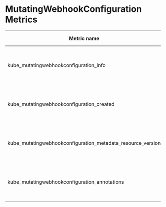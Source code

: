 # MutatingWebhookConfiguration Metrics

| Metric name| Metric type | Labels/tags | Status |
| ---------- | ----------- | ----------- | ----------- |
| kube_mutatingwebhookconfiguration_info | Gauge | `mutatingwebhookconfiguration`=&lt;mutatingwebhookconfiguration-name&gt; <br> `namespace`=&lt;mutatingwebhookconfiguration-namespace&gt; | EXPERIMENTAL |
| kube_mutatingwebhookconfiguration_created  | Gauge | `mutatingwebhookconfiguration`=&lt;mutatingwebhookconfiguration-name&gt; <br> `namespace`=&lt;mutatingwebhookconfiguration-namespace&gt; | EXPERIMENTAL |
| kube_mutatingwebhookconfiguration_metadata_resource_version | Gauge | `mutatingwebhookconfiguration`=&lt;mutatingwebhookconfiguration-name&gt; <br> `namespace`=&lt;mutatingwebhookconfiguration-namespace&gt; | EXPERIMENTAL |
| kube_mutatingwebhookconfiguration_annotations | Gauge | `mutatingwebhookconfiguration`=&lt;mutatingwebhookconfiguration-name&gt; <br> `namespace`=&lt;mutatingwebhookconfiguration-namespace&gt; | EXPERIMENTAL |

